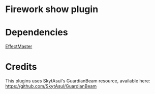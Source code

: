 # Firework show plugin

# Dependencies
[EffectMaster](https://github.com/M64DiamondStar/EffectMaster)

# Credits
This plugins uses SkytAsul's GuardianBeam resource, available here: https://github.com/SkytAsul/GuardianBeam
